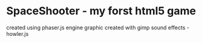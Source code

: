 # SpaceShooter - my forst html5 game

created using phaser.js engine
graphic created with gimp
sound effects - howler.js
